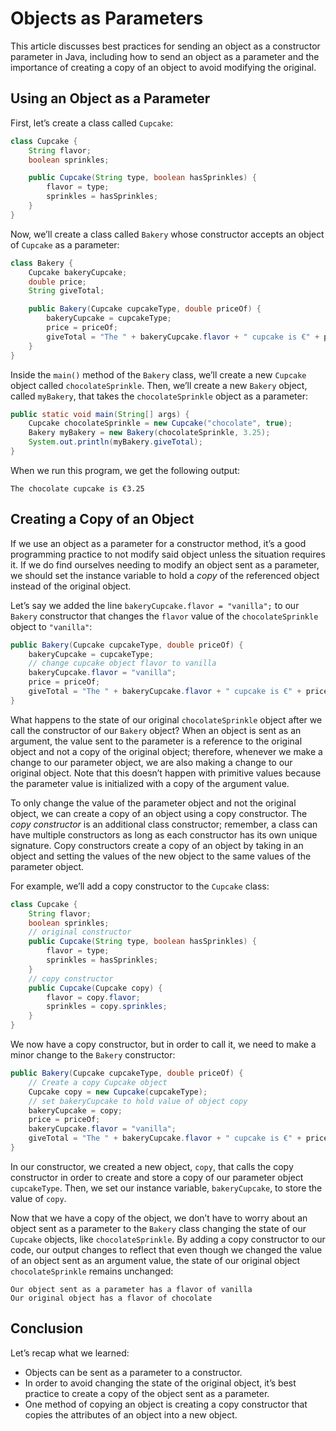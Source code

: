 # Objects as Parameters

This article discusses best practices for sending an object as a constructor parameter in Java, including how to send an object as a parameter and the importance of creating a copy of an object to avoid modifying the original.

## Using an Object as a Parameter

First, let’s create a class called `Cupcake`:

```java
class Cupcake {
    String flavor;
    boolean sprinkles;

    public Cupcake(String type, boolean hasSprinkles) {
        flavor = type;
        sprinkles = hasSprinkles;
    }
}
```

Now, we’ll create a class called `Bakery` whose constructor accepts an object of `Cupcake` as a parameter:

```java
class Bakery {
    Cupcake bakeryCupcake;
    double price;
    String giveTotal;

    public Bakery(Cupcake cupcakeType, double priceOf) {
        bakeryCupcake = cupcakeType;
        price = priceOf;
        giveTotal = "The " + bakeryCupcake.flavor + " cupcake is €" + price;
    }
}
```

Inside the `main()` method of the `Bakery` class, we’ll create a new `Cupcake` object called `chocolateSprinkle`. Then, we’ll create a new `Bakery` object, called `myBakery`, that takes the `chocolateSprinkle` object as a parameter:

```java
public static void main(String[] args) {
    Cupcake chocolateSprinkle = new Cupcake("chocolate", true);
    Bakery myBakery = new Bakery(chocolateSprinkle, 3.25);
    System.out.println(myBakery.giveTotal);
}
```

When we run this program, we get the following output:

```plaintext
The chocolate cupcake is €3.25
```

## Creating a Copy of an Object

If we use an object as a parameter for a constructor method, it’s a good programming practice to not modify said object unless the situation requires it. If we do find ourselves needing to modify an object sent as a parameter, we should set the instance variable to hold a _copy_ of the referenced object instead of the original object.

Let’s say we added the line `bakeryCupcake.flavor = "vanilla";` to our `Bakery` constructor that changes the `flavor` value of the `chocolateSprinkle` object to `"vanilla"`:

```java
public Bakery(Cupcake cupcakeType, double priceOf) {
    bakeryCupcake = cupcakeType;
    // change cupcake object flavor to vanilla
    bakeryCupcake.flavor = "vanilla";
    price = priceOf;
    giveTotal = "The " + bakeryCupcake.flavor + " cupcake is €" + price;
}
```

What happens to the state of our original `chocolateSprinkle` object after we call the constructor of our `Bakery` object? When an object is sent as an argument, the value sent to the parameter is a reference to the original object and not a copy of the original object; therefore, whenever we make a change to our parameter object, we are also making a change to our original object. Note that this doesn’t happen with primitive values because the parameter value is initialized with a copy of the argument value.

To only change the value of the parameter object and not the original object, we can create a copy of an object using a copy constructor. The _copy constructor_ is an additional class constructor; remember, a class can have multiple constructors as long as each constructor has its own unique signature. Copy constructors create a copy of an object by taking in an object and setting the values of the new object to the same values of the parameter object.

For example, we’ll add a copy constructor to the `Cupcake` class:

```java
class Cupcake {
    String flavor;
    boolean sprinkles;
    // original constructor
    public Cupcake(String type, boolean hasSprinkles) {
        flavor = type;
        sprinkles = hasSprinkles;
    }
    // copy constructor
    public Cupcake(Cupcake copy) {
        flavor = copy.flavor;
        sprinkles = copy.sprinkles;
    }
}
```

We now have a copy constructor, but in order to call it, we need to make a minor change to the `Bakery` constructor:

```java
public Bakery(Cupcake cupcakeType, double priceOf) {
    // Create a copy Cupcake object
    Cupcake copy = new Cupcake(cupcakeType);
    // set bakeryCupcake to hold value of object copy
    bakeryCupcake = copy;
    price = priceOf;
    bakeryCupcake.flavor = "vanilla";
    giveTotal = "The " + bakeryCupcake.flavor + " cupcake is €" + price;
}
```

In our constructor, we created a new object, `copy`, that calls the copy constructor in order to create and store a copy of our parameter object `cupcakeType`. Then, we set our instance variable, `bakeryCupcake`, to store the value of `copy`.

Now that we have a copy of the object, we don’t have to worry about an object sent as a parameter to the `Bakery` class changing the state of our `Cupcake` objects, like `chocolateSprinkle`. By adding a copy constructor to our code, our output changes to reflect that even though we changed the value of an object sent as an argument value, the state of our original object `chocolateSprinkle` remains unchanged:

```plaintext
Our object sent as a parameter has a flavor of vanilla
Our original object has a flavor of chocolate
```

## Conclusion

Let’s recap what we learned:

-   Objects can be sent as a parameter to a constructor.
-   In order to avoid changing the state of the original object, it’s best practice to create a copy of the object sent as a parameter.
-   One method of copying an object is creating a copy constructor that copies the attributes of an object into a new object.
